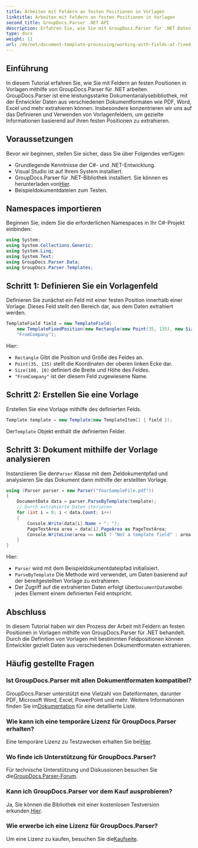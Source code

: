 ```yaml
---
title: Arbeiten mit Feldern an festen Positionen in Vorlagen
linktitle: Arbeiten mit Feldern an festen Positionen in Vorlagen
second_title: GroupDocs.Parser .NET API
description: Erfahren Sie, wie Sie mit GroupDocs.Parser für .NET Daten aus Dokumenten extrahieren. Umfassendes Tutorial mit Codebeispielen.
type: docs
weight: 11
url: /de/net/document-template-processing/working-with-fields-at-fixed-positions-in-templates/
---
```

## Einführung
In diesem Tutorial erfahren Sie, wie Sie mit Feldern an festen Positionen in Vorlagen mithilfe von GroupDocs.Parser für .NET arbeiten. GroupDocs.Parser ist eine leistungsstarke Dokumentanalysebibliothek, mit der Entwickler Daten aus verschiedenen Dokumentformaten wie PDF, Word, Excel und mehr extrahieren können. Insbesondere konzentrieren wir uns auf das Definieren und Verwenden von Vorlagenfeldern, um gezielte Informationen basierend auf ihren festen Positionen zu extrahieren.
## Voraussetzungen
Bevor wir beginnen, stellen Sie sicher, dass Sie über Folgendes verfügen:
- Grundlegende Kenntnisse der C#- und .NET-Entwicklung.
- Visual Studio ist auf Ihrem System installiert.
- GroupDocs.Parser für .NET-Bibliothek installiert. Sie können es herunterladen von[Hier](https://releases.groupdocs.com/parser/net/).
- Beispieldokumentdateien zum Testen.

## Namespaces importieren
Beginnen Sie, indem Sie die erforderlichen Namespaces in Ihr C#-Projekt einbinden:
```csharp
using System;
using System.Collections.Generic;
using System.Linq;
using System.Text;
using GroupDocs.Parser.Data;
using GroupDocs.Parser.Templates;
```
## Schritt 1: Definieren Sie ein Vorlagenfeld
Definieren Sie zunächst ein Feld mit einer festen Position innerhalb einer Vorlage. Dieses Feld stellt den Bereich dar, aus dem Daten extrahiert werden.
```csharp
TemplateField field = new TemplateField(
    new TemplateFixedPosition(new Rectangle(new Point(35, 135), new Size(100, 10))),
    "FromCompany");
```
Hier:
- `Rectangle` Gibt die Position und Größe des Feldes an.
- `Point(35, 135)` stellt die Koordinaten der oberen linken Ecke dar.
- `Size(100, 10)` definiert die Breite und Höhe des Feldes.
- `"FromCompany"` ist der diesem Feld zugewiesene Name.
## Schritt 2: Erstellen Sie eine Vorlage
Erstellen Sie eine Vorlage mithilfe des definierten Felds.
```csharp
Template template = new Template(new TemplateItem[] { field });
```
 Der`Template` Objekt enthält die definierten Felder.
## Schritt 3: Dokument mithilfe der Vorlage analysieren
 Instanziieren Sie den`Parser` Klasse mit dem Zieldokumentpfad und analysieren Sie das Dokument dann mithilfe der erstellten Vorlage.
```csharp
using (Parser parser = new Parser("YourSampleFile.pdf"))
{
    DocumentData data = parser.ParseByTemplate(template);
    // Durch extrahierte Daten iterieren
    for (int i = 0; i < data.Count; i++)
    {
        Console.Write(data[i].Name + ": ");
        PageTextArea area = data[i].PageArea as PageTextArea;
        Console.WriteLine(area == null ? "Not a template field" : area.Text);
    }
}
```
Hier:
- `Parser` wird mit dem Beispieldokumentdateipfad initialisiert.
- `ParseByTemplate` Die Methode wird verwendet, um Daten basierend auf der bereitgestellten Vorlage zu extrahieren.
-  Der Zugriff auf die extrahierten Daten erfolgt über`DocumentData`wobei jedes Element einem definierten Feld entspricht.

## Abschluss
In diesem Tutorial haben wir den Prozess der Arbeit mit Feldern an festen Positionen in Vorlagen mithilfe von GroupDocs.Parser für .NET behandelt. Durch die Definition von Vorlagen mit bestimmten Feldpositionen können Entwickler gezielt Daten aus verschiedenen Dokumentformaten extrahieren.

## Häufig gestellte Fragen
### Ist GroupDocs.Parser mit allen Dokumentformaten kompatibel?
 GroupDocs.Parser unterstützt eine Vielzahl von Dateiformaten, darunter PDF, Microsoft Word, Excel, PowerPoint und mehr. Weitere Informationen finden Sie im[Dokumentation](https://reference.groupdocs.com/parser/net/) für eine detaillierte Liste.
### Wie kann ich eine temporäre Lizenz für GroupDocs.Parser erhalten?
 Eine temporäre Lizenz zu Testzwecken erhalten Sie bei[Hier](https://purchase.groupdocs.com/temporary-license/).
### Wo finde ich Unterstützung für GroupDocs.Parser?
 Für technische Unterstützung und Diskussionen besuchen Sie die[GroupDocs.Parser-Forum](https://forum.groupdocs.com/c/parser/17).
### Kann ich GroupDocs.Parser vor dem Kauf ausprobieren?
 Ja, Sie können die Bibliothek mit einer kostenlosen Testversion erkunden.[Hier](https://releases.groupdocs.com/).
### Wie erwerbe ich eine Lizenz für GroupDocs.Parser?
 Um eine Lizenz zu kaufen, besuchen Sie die[Kaufseite](https://purchase.groupdocs.com/buy).